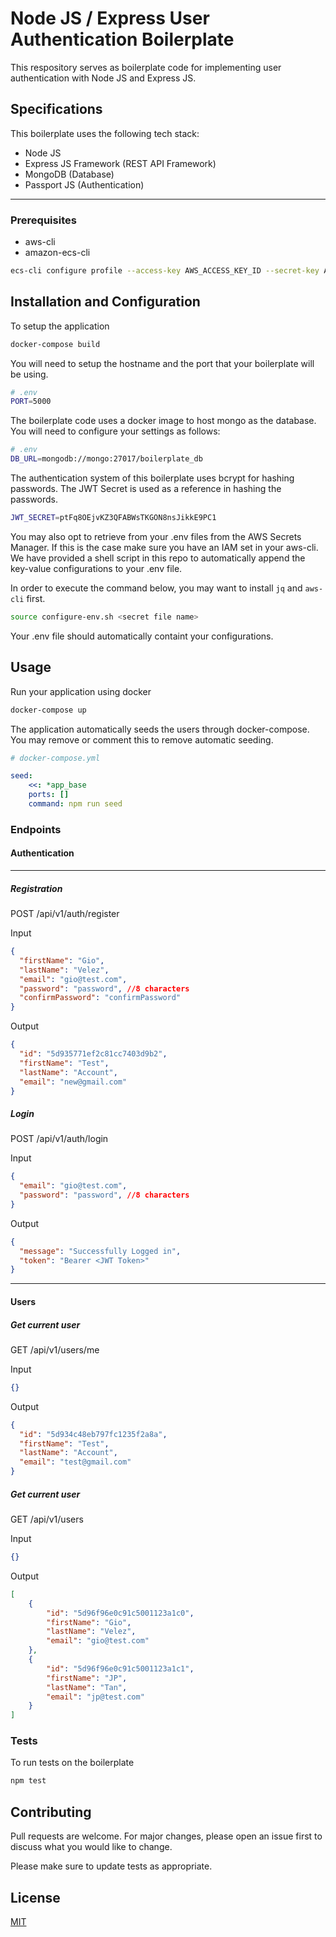 # Node JS / Express User Authentication Boilerplate

This respository serves as boilerplate code for implementing user authentication with Node JS and Express JS. 

## Specifications


This boilerplate uses the following tech stack:
* Node JS
* Express JS Framework (REST API Framework)
* MongoDB (Database)
* Passport JS (Authentication)
___


### Prerequisites
* aws-cli 
* amazon-ecs-cli

```bash
ecs-cli configure profile --access-key AWS_ACCESS_KEY_ID --secret-key AWS_SECRET_ACCESS_KEY --profile-name ec2-boilerplate-profile
```
## Installation and Configuration
To setup the application
```bash
docker-compose build
```
You will need to setup the hostname and the port that your boilerplate will be using.

```sh
# .env
PORT=5000
```

The boilerplate code uses a docker image to host mongo as the database. You will need to configure your settings as follows:

```sh
# .env
DB_URL=mongodb://mongo:27017/boilerplate_db
```

The authentication system of this boilerplate uses bcrypt for hashing passwords. The JWT Secret is used as a reference in hashing the passwords.
```sh
JWT_SECRET=ptFq8OEjvKZ3QFABWsTKGON8nsJikkE9PC1
```

You may also opt to retrieve from your .env files from the AWS Secrets Manager. If this is the case make sure you have an IAM set in your aws-cli. We have provided a shell script in this repo to automatically append the key-value configurations to your .env file.

In order to execute the command below, you may want to install `jq` and `aws-cli` first.

```sh
source configure-env.sh <secret file name>
```

Your .env file should automatically containt your configurations.

## Usage
Run your application using docker
```bash
docker-compose up
```

The application automatically seeds the users through docker-compose. You may remove or comment this to remove automatic seeding.

```yml
# docker-compose.yml

seed:
    <<: *app_base
    ports: []
    command: npm run seed
```

### Endpoints

#### Authentication
___

##### Registration
POST /api/v1/auth/register

Input
```json
{
  "firstName": "Gio",
  "lastName": "Velez",
  "email": "gio@test.com",
  "password": "password", //8 characters
  "confirmPassword": "confirmPassword"
}
```
Output
```json
{
  "id": "5d935771ef2c81cc7403d9b2",
  "firstName": "Test",
  "lastName": "Account",
  "email": "new@gmail.com"
}
```

##### Login
POST /api/v1/auth/login

Input
```json
{
  "email": "gio@test.com",
  "password": "password", //8 characters
}
```
Output
```json
{
  "message": "Successfully Logged in",
  "token": "Bearer <JWT Token>"
}
```
___

#### Users

##### Get current user
GET /api/v1/users/me

Input
```json
{}
```

Output
```json
{
  "id": "5d934c48eb797fc1235f2a8a",
  "firstName": "Test",
  "lastName": "Account",
  "email": "test@gmail.com"
}
```

##### Get current user
GET /api/v1/users

Input
```json
{}
```

Output
```json
[
    {
        "id": "5d96f96e0c91c5001123a1c0",
        "firstName": "Gio",
        "lastName": "Velez",
        "email": "gio@test.com"
    },
    {
        "id": "5d96f96e0c91c5001123a1c1",
        "firstName": "JP",
        "lastName": "Tan",
        "email": "jp@test.com"
    }
]
```

### Tests
To run tests on the boilerplate
```bash
npm test
```

## Contributing
Pull requests are welcome. For major changes, please open an issue first to discuss what you would like to change.

Please make sure to update tests as appropriate.

## License
[MIT](https://choosealicense.com/licenses/mit/)
